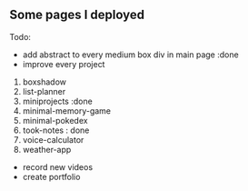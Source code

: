 ## Some pages I deployed

Todo:
- add abstract to every medium box div in main page :done
- improve every project
1. boxshadow
2. list-planner
3. miniprojects :done
4. minimal-memory-game
5. minimal-pokedex
6. took-notes : done
7. voice-calculator
8. weather-app
- record new videos
- create portfolio

